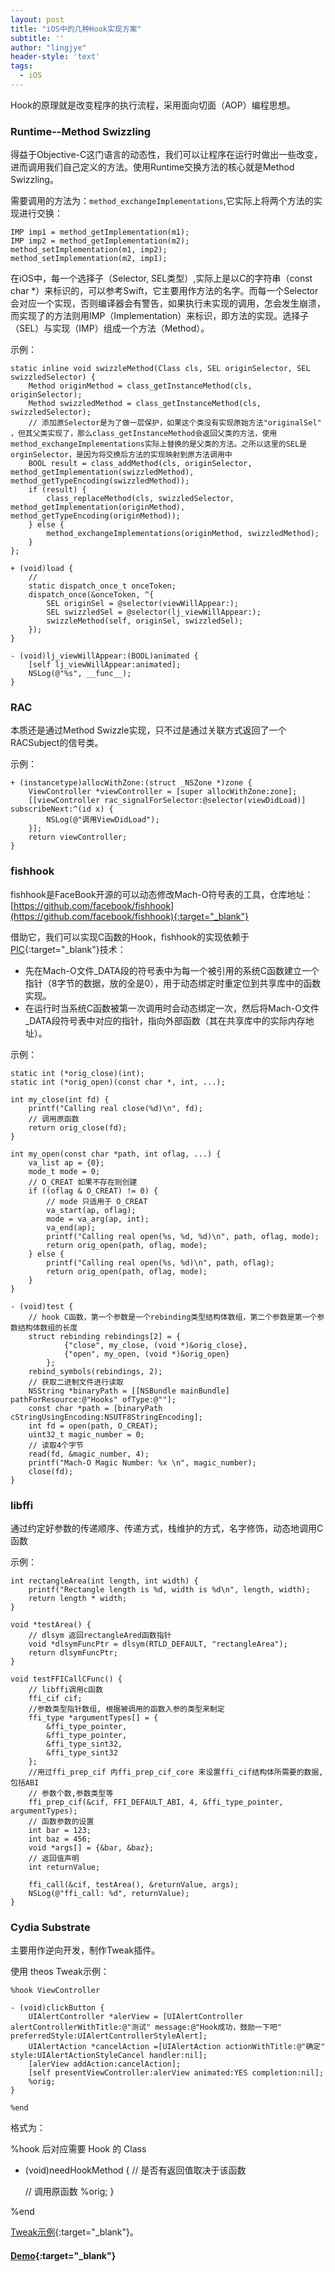 ```yaml
---
layout: post
title: "iOS中的几种Hook实现方案"
subtitle: ''
author: "lingjye"
header-style: 'text'
tags:
  - iOS
---
```


Hook的原理就是改变程序的执行流程，采用面向切面（AOP）编程思想。

### Runtime--Method Swizzling

得益于Objective-C这门语言的动态性，我们可以让程序在运行时做出一些改变，进而调用我们自己定义的方法。使用Runtime交换方法的核心就是Method Swizzling。

需要调用的方法为：`method_exchangeImplementations`,它实际上将两个方法的实现进行交换：

```
IMP imp1 = method_getImplementation(m1);
IMP imp2 = method_getImplementation(m2);
method_setImplementation(m1, imp2);
method_setImplementation(m2, imp1);
```

在iOS中，每一个选择子（Selector, SEL类型）,实际上是以C的字符串（const char *）来标识的，可以参考Swift，它主要用作方法的名字。而每一个Selector会对应一个实现，否则编译器会有警告，如果执行未实现的调用，怎会发生崩溃，而实现了的方法则用IMP（Implementation）来标识，即方法的实现。选择子（SEL）与实现（IMP）组成一个方法（Method）。

示例：

```
static inline void swizzleMethod(Class cls, SEL originSelector, SEL swizzledSelector) {
    Method originMethod = class_getInstanceMethod(cls, originSelector);
    Method swizzledMethod = class_getInstanceMethod(cls, swizzledSelector);
    // 添加原Selector是为了做一层保护，如果这个类没有实现原始方法"originalSel" ，但其父类实现了，那么class_getInstanceMethod会返回父类的方法，使用 method_exchangeImplementations实际上替换的是父类的方法。之所以这里的SEL是orginSelector，是因为将交换后方法的实现映射到原方法调用中
    BOOL result = class_addMethod(cls, originSelector, method_getImplementation(swizzledMethod), method_getTypeEncoding(swizzledMethod));
    if (result) {
        class_replaceMethod(cls, swizzledSelector, method_getImplementation(originMethod), method_getTypeEncoding(originMethod));
    } else {
        method_exchangeImplementations(originMethod, swizzledMethod);
    }
};

+ (void)load {
    //
    static dispatch_once_t onceToken;
    dispatch_once(&onceToken, ^{
        SEL originSel = @selector(viewWillAppear:);
        SEL swizzledSel = @selector(lj_viewWillAppear:);
        swizzleMethod(self, originSel, swizzledSel);
    });
}

- (void)lj_viewWillAppear:(BOOL)animated {
    [self lj_viewWillAppear:animated];
    NSLog(@"%s", __func__);
}

```

### RAC 

本质还是通过Method Swizzle实现，只不过是通过关联方式返回了一个RACSubject的信号类。

示例：

```
+ (instancetype)allocWithZone:(struct _NSZone *)zone {
    ViewController *viewController = [super allocWithZone:zone];
    [[viewController rac_signalForSelector:@selector(viewDidLoad)] subscribeNext:^(id x) {
        NSLog(@"调用ViewDidLoad");
    }];
    return viewController;
}

```

### fishhook

fishhook是FaceBook开源的可以动态修改Mach-O符号表的工具，仓库地址：[https://github.com/facebook/fishhook](https://github.com/facebook/fishhook){:target="_blank"}

借助它，我们可以实现C函数的Hook，fishhook的实现依赖于[PIC](https://en.wikipedia.org/wiki/Position-independent_code){:target="_blank"}技术：

* 先在Mach-O文件_DATA段的符号表中为每一个被引用的系统C函数建立一个指针（8字节的数据，放的全是0），用于动态绑定时重定位到共享库中的函数实现。
* 在运行时当系统C函数被第一次调用时会动态绑定一次，然后将Mach-O文件_DATA段符号表中对应的指针，指向外部函数（其在共享库中的实际内存地址）。

示例：

```
static int (*orig_close)(int);
static int (*orig_open)(const char *, int, ...);

int my_close(int fd) {
    printf("Calling real close(%d)\n", fd);
    // 调用原函数
    return orig_close(fd);
}

int my_open(const char *path, int oflag, ...) {
    va_list ap = {0};
    mode_t mode = 0;
    // O_CREAT 如果不存在则创建
    if ((oflag & O_CREAT) != 0) {
        // mode 只适用于 O_CREAT
        va_start(ap, oflag);
        mode = va_arg(ap, int);
        va_end(ap);
        printf("Calling real open(%s, %d, %d)\n", path, oflag, mode);
        return orig_open(path, oflag, mode);
    } else {
        printf("Calling real open(%s, %d)\n", path, oflag);
        return orig_open(path, oflag, mode);
    }
}

- (void)test {
	// hook C函数，第一个参数是一个rebinding类型结构体数组，第二个参数是第一个参数结构体数组的长度
    struct rebinding rebindings[2] = {
            {"close", my_close, (void *)&orig_close},
            {"open", my_open, (void *)&orig_open}
        };
    rebind_symbols(rebindings, 2);
    // 获取二进制文件进行读取
    NSString *binaryPath = [[NSBundle mainBundle] pathForResource:@"Hooks" ofType:@""];
    const char *path = [binaryPath cStringUsingEncoding:NSUTF8StringEncoding];
    int fd = open(path, O_CREAT);
    uint32_t magic_number = 0;
    // 读取4个字节
    read(fd, &magic_number, 4);
    printf("Mach-O Magic Number: %x \n", magic_number);
    close(fd);
}

```

### libffi

通过约定好参数的传递顺序、传递方式，栈维护的方式，名字修饰，动态地调用C函数

示例：

```
int rectangleArea(int length, int width) {
    printf("Rectangle length is %d, width is %d\n", length, width);
    return length * width;
}

void *testArea() {
    // dlsym 返回rectangleAred函数指针
    void *dlsymFuncPtr = dlsym(RTLD_DEFAULT, "rectangleArea");
    return dlsymFuncPtr;
}

void testFFICallCFunc() {
    // libffi调用c函数
    ffi_cif cif;
    //参数类型指针数组, 根据被调用的函数入参的类型来制定
    ffi_type *argumentTypes[] = {
        &ffi_type_pointer,
        &ffi_type_pointer,
        &ffi_type_sint32,
        &ffi_type_sint32
    };
    //用过ffi_prep_cif 内ffi_prep_cif_core 来设置ffi_cif结构体所需要的数据, 包括ABI
    // 参数个数,参数类型等
    ffi_prep_cif(&cif, FFI_DEFAULT_ABI, 4, &ffi_type_pointer, argumentTypes);
    // 函数参数的设置
    int bar = 123;
    int baz = 456;
    void *args[] = {&bar, &baz};
    // 返回值声明
    int returnValue;
    
    ffi_call(&cif, testArea(), &returnValue, args);
    NSLog(@"ffi_call: %d", returnValue);
}

```

### Cydia Substrate

主要用作逆向开发，制作Tweak插件。

使用 theos Tweak示例：

```
%hook ViewController

- (void)clickButton {
	UIAlertController *alerView = [UIAlertController alertControllerWithTitle:@"测试" message:@"Hook成功，鼓励一下吧" preferredStyle:UIAlertControllerStyleAlert];
  	UIAlertAction *cancelAction =[UIAlertAction actionWithTitle:@"确定" style:UIAlertActionStyleCancel handler:nil];
  	[alerView addAction:cancelAction];
  	[self presentViewController:alerView animated:YES completion:nil];
	%orig;
}

%end
```

格式为：

%hook 后对应需要 Hook 的 Class

- (void)needHookMethod {
	// 是否有返回值取决于该函数
	
	// 调用原函数
	%orig;
}

%end

[Tweak示例](https://github.com/lingjye/TweakDemo){:target="_blank"}。


#### [Demo](https://github.com/lingjye/iOS-Learning/tree/master/Hooks){:target="_blank"}